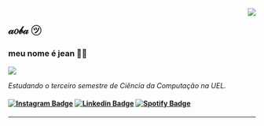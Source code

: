 <img align='right' src="https://github-readme-stats.vercel.app/api?username=jeancarlopolo&show_icons=true&title_color=783c00&text_color=af552e&icon_color=783c00&bg_color=f8efd4&cache_seconds=2300">

## 𝒶𝑜𝒷𝒶 ㋡
### meu nome é jean 👍🏻

<img src="https://img.shields.io/static/v1?label=Overview&message=JEANCARLOPOLO&color=f8efd4&style=for-the-badge&logo=GitHub">

<p>

*Estudando o terceiro semestre de Ciência da Computação na UEL.*

<h4 align="left">

[![Instagram Badge](https://img.shields.io/badge/-instagram-red?style=for-the-badge&logo=instagram&logoColor=white&link=https://github.com/jeancarlopolo)](https://www.instagram.com/jean.carlo.polo/)
[![Linkedin Badge](https://img.shields.io/badge/-Linkedin-blue?style=for-the-badge&logo=Linkedin&logoColor=white&link=https://github.com/jeancarlopolo)](https://www.linkedin.com/in/jean-carlo-dev/)
[![Spotify Badge](https://img.shields.io/badge/-Spotify-3bb34b?style=for-the-badge&logo=Spotify&logoColor=161f16&link=https://github.com/jeancarlopolo)](https://open.spotify.com/user/apisteftos?si=a6fff8eca4cb4402)

</h4>

</p>
<hr>
